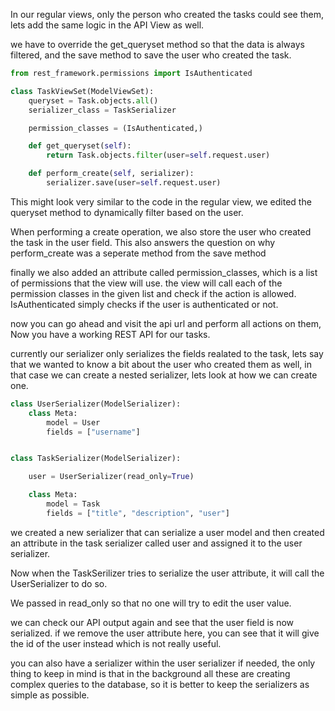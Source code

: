 In our regular views, only the person who created the tasks could see them, lets add the same logic in the API View as well.

we have to override the get_queryset method so that the data is always filtered, and the save method to save the user who created the task.

```python
from rest_framework.permissions import IsAuthenticated

class TaskViewSet(ModelViewSet):
    queryset = Task.objects.all()
    serializer_class = TaskSerializer

    permission_classes = (IsAuthenticated,)

    def get_queryset(self):
        return Task.objects.filter(user=self.request.user)

    def perform_create(self, serializer):
        serializer.save(user=self.request.user)
```

This might look very similar to the code in the regular view, we edited the queryset method to dynamically filter based on the user.

When performing a create operation, we also store the user who created the task in the user field. This also answers the question on why perform_create was a seperate method from the save method

finally we also added an attribute called permission_classes, which is a list of permissions that the view will use. the view will call each of the permission classes in the given list and check if the action is allowed. IsAuthenticated simply checks if the user is authenticated or not.

now you can go ahead and visit the api url and perform all actions on them, Now you have a working REST API for our tasks.

currently our serializer only serializes the fields realated to the task, lets say that we wanted to know a bit about the user who created them as well, in that case we can create a nested serializer, lets look at how we can create one.

```python
class UserSerializer(ModelSerializer):
    class Meta:
        model = User
        fields = ["username"]


class TaskSerializer(ModelSerializer):

    user = UserSerializer(read_only=True)

    class Meta:
        model = Task
        fields = ["title", "description", "user"]
```

we created a new serializer that can serialize a user model and then created an attribute in the task serializer called user and assigned it to the user serializer.

Now when the TaskSerilizer tries to serialize the user attribute, it will call the UserSerializer to do so.

We passed in read_only so that no one will try to edit the user value.

we can check our API output again and see that the user field is now serialized. if we remove the user attribute here, you can see that it will give the id of the user instead which is not really useful.

you can also have a serializer within the user serializer if needed, the only thing to keep in mind is that in the background all these are creating complex queries to the database, so it is better to keep the serializers as simple as possible.
